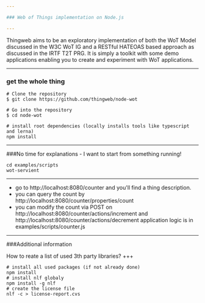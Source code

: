 ```yaml
---

### Web of Things implementation on Node.js

---
```


Thingweb aims to be an exploratory implementation of both the WoT Model discussed in the W3C WoT IG and a RESTful HATEOAS based approach as discussed in the IRTF T2T PRG.
It is simply a toolkit with some demo applications enabling you to create and experiment with WoT applications.

---

### get the whole thing

```shell
# Clone the repository
$ git clone https://github.com/thingweb/node-wot

# Go into the repository
$ cd node-wot

# install root dependencies (locally installs tools like typescript and lerna)
npm install
```

---
###No time for explanations - I want to start from something running!


```shell
cd examples/scripts
wot-servient
```

---

- go to http://localhost:8080/counter and you'll find a thing description.
- you can query the count by http://localhost:8080/counter/properties/count
- you can modify the count via POST on http://localhost:8080/counter/actions/increment and http://localhost:8080/counter/actions/decrement
application logic is in examples/scripts/counter.js

---
###Additional information

How to reate a list of used 3th party libraries?
+++
```shell
# install all used packages (if not already done)
npm install
# install nlf globaly
npm install -g nlf
# create the license file
nlf -c > license-report.cvs
```